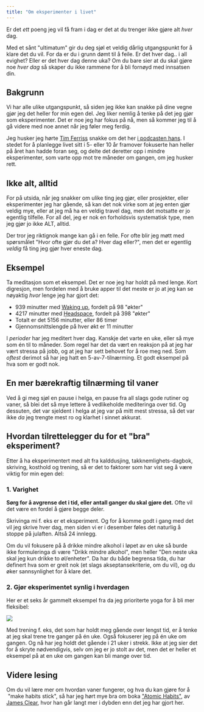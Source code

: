 ```yaml
---
title: "Om eksperimenter i livet"
---
```

Er det _ett_ poeng jeg vil få fram i dag er det at du trenger ikke gjøre alt _hver_ dag.

Med et sånt "ultimatum" gir du deg sjøl et veldig dårlig utgangspunkt for å klare det du vil. For da er du i grunn dømt til å feile. Er det hver dag.. i all evighet? Eller er det hver dag denne uka? Om du bare sier at du skal gjøre noe _hver dag_ så skaper du ikke rammene for å bli fornøyd med innsatsen din.

## Bakgrunn

Vi har alle ulike utgangspunkt, så siden jeg ikke kan snakke på dine vegne gjør jeg det heller for min egen del. Jeg liker nemlig å tenke på det jeg gjør som eksperimenter. Det er noe jeg har fokus på nå, men så kommer jeg til å gå videre med noe annet når jeg føler meg ferdig.

Jeg husker jeg hørte [Tim Ferriss](https://tim.blog/) snakke om det her [i podcasten hans](https://open.spotify.com/show/5qSUyCrk9KR69lEiXbjwXM?si=7952130616b447e2). I stedet for å planlegge livet sitt i 5- eller 10 år framover fokuserte han heller på året han hadde foran seg, og delte det deretter opp i mindre eksperimenter, som varte opp mot tre måneder om gangen, om jeg husker rett.

## Ikke alt, alltid

For på utsida, når jeg snakker om ulike ting jeg gjør, eller prosjekter, eller eksperimenter jeg har gående, så kan det nok virke som at jeg enten gjør veldig mye, eller at jeg må ha en veldig travel dag, men det motsatte er jo egentlig tilfelle. For all del, jeg er nok en forholdsvis systematisk type, men jeg gjør jo ikke ALT, alltid.

Der tror jeg riktignok mange kan gå i en felle. For ofte blir jeg møtt med spørsmålet "Hvor ofte gjør du det a? Hver dag eller?", men det er egentlig _veldig_ få ting jeg gjør hver eneste dag.

## Eksempel

Ta meditasjon som et eksempel. Det er noe jeg har holdt på med lenge. Kort digresjon, men fordelen med å bruke apper til det meste er jo at jeg kan se nøyaktig _hvor_ lenge jeg har gjort det:

-   939 minutter med [Waking up](https://www.wakingup.com/), fordelt på 98 "økter"
-   4217 minutter med [Headspace](https://www.headspace.com/), fordelt på 398 "økter"
-   Totalt er det 5156 minutter, eller 86 timer
-   Gjennomsnittslengde på hver økt er 11 minutter

I _perioder_ har jeg meditert hver dag. Kanskje det varte en uke, eller så mye som én til to måneder. Som regel har det da vært en reaksjon på at jeg har vært stressa på jobb, og at jeg har sett behovet for å roe meg ned. Som _oftest_ derimot så har jeg hatt en 5-av-7-tilnærming. Et godt eksempel på hva som er godt nok.

## En mer bærekraftig tilnærming til vaner

Ved å gi meg sjøl en pause i helga, en pause fra all slags gode rutiner og vaner, så blei det så mye lettere å vedlikeholde mediteringa over tid. Og dessuten, det var sjeldent i helga at jeg var på mitt mest stressa, så det var ikke _da_ jeg trengte mest ro og klarhet i sinnet akkurat.

## Hvordan tilrettelegger du for et "bra" eksperiment?

Etter å ha eksperimentert med alt fra kalddusjing, takknemlighets-dagbok, skriving, kosthold og trening, så er det to faktorer som har vist seg å være viktig for min egen del:

### 1. Varighet

**Sørg for å avgrense det i tid, eller antall ganger du skal gjøre det.** Ofte vil det være en fordel å gjøre begge deler.

Skrivinga mi f. eks er et eksperiment. Og for å komme godt i gang med det vil jeg skrive hver dag, men siden vi er i desember føles det naturlig å stoppe på julaften. Altså 24 innlegg.

Om du vil fokusere på å drikke mindre alkohol i løpet av en uke så burde ikke formuleringa di være "Drikk mindre alkohol", men heller "Den neste uka skal jeg kun drikke to øl/enheter". Da har du både begrensa tida, du har definert hva som er greit nok (et slags akseptansekriterie, om du vil), og du øker sannsynlighet for å klare det.

### 2. Gjør eksperimentet synlig i hverdagen

Her er et seks år gammelt eksempel fra da jeg prioriterte yoga for å bli mer fleksibel:

![](https://www.simenskriver.no/content/images/2022/12/Eksperiment---yoga.jpg)

Med trening f. eks, det som har holdt meg gående over lengst tid, er å tenke at jeg skal trene tre ganger på én uke. Også fokuserer jeg på én uke om gangen. Og nå har jeg holdt det gående i 21 uker i strekk. Ikke at jeg sier det for å skryte nødvendigvis, selv om jeg er jo stolt av det, men det er heller et eksempel på at en uke om gangen kan bli mange over tid.

## Videre lesing

Om du vil lære mer om hvordan vaner fungerer, og hva du kan gjøre for å  "make habits stick", så har jeg hørt mye bra om boka ["Atomic Habits"](https://www.amazon.com/Atomic-Habits-Proven-Build-Break/dp/0735211299), av [James Clear](https://jamesclear.com/), hvor han går langt mer i dybden enn det jeg har gjort her.
